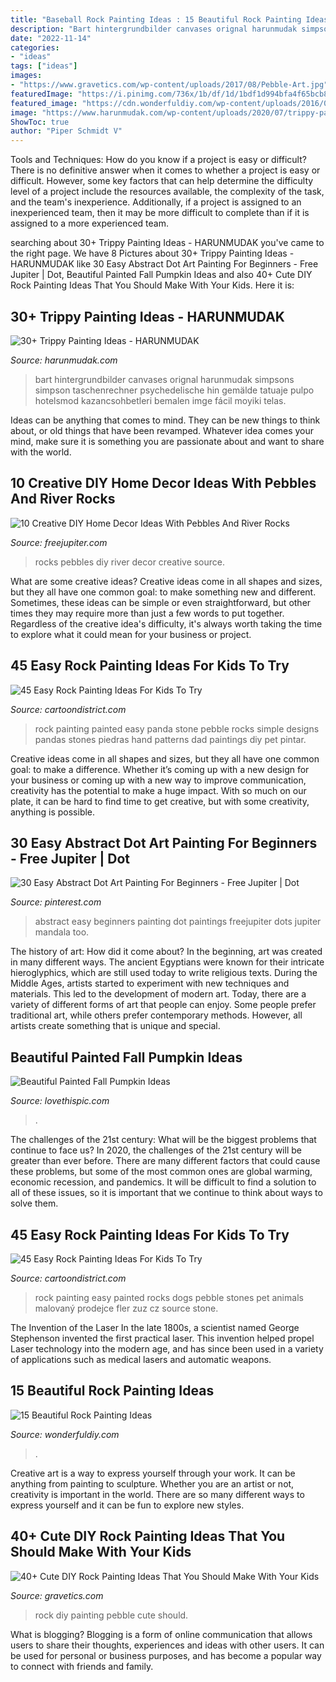 ```yaml
---
title: "Baseball Rock Painting Ideas : 15 Beautiful Rock Painting Ideas"
description: "Bart hintergrundbilder canvases orignal harunmudak simpsons simpson taschenrechner psychedelische hin gemälde tatuaje pulpo hotelsmod kazancsohbetleri bemalen imge fácil moyiki telas"
date: "2022-11-14"
categories:
- "ideas"
tags: ["ideas"]
images:
- "https://www.gravetics.com/wp-content/uploads/2017/08/Pebble-Art.jpg"
featuredImage: "https://i.pinimg.com/736x/1b/df/1d/1bdf1d994bfa4f65bcb80fde2fcca34b.jpg"
featured_image: "https://cdn.wonderfuldiy.com/wp-content/uploads/2016/06/Realistic-animals-Rock-Painting.jpg"
image: "https://www.harunmudak.com/wp-content/uploads/2020/07/trippy-painting-ideas-8-576x1024.jpg"
ShowToc: true
author: "Piper Schmidt V"
---
```



Tools and Techniques: How do you know if a project is easy or difficult?
There is no definitive answer when it comes to whether a project is easy or difficult. However, some key factors that can help determine the difficulty level of a project include the resources available, the complexity of the task, and the team's inexperience. Additionally, if a project is assigned to an inexperienced team, then it may be more difficult to complete than if it is assigned to a more experienced team.

	

		
searching about 30+ Trippy Painting Ideas - HARUNMUDAK you've came to the right page. We have 8 Pictures about 30+ Trippy Painting Ideas - HARUNMUDAK like 30 Easy Abstract Dot Art Painting For Beginners - Free Jupiter | Dot, Beautiful Painted Fall Pumpkin Ideas and also 40+ Cute DIY Rock Painting Ideas That You Should Make With Your Kids. Here it is:
		
    
## 30+ Trippy Painting Ideas - HARUNMUDAK

<img loading=lazy src="https://www.harunmudak.com/wp-content/uploads/2020/07/trippy-painting-ideas-8-576x1024.jpg" onerror="this.onerror=null;this.src='https://tse4.mm.bing.net/th?id=OIP._DJXtNPg5AVutym0mmKSAgHaNK&amp;pid=15.1';" alt="30+ Trippy Painting Ideas - HARUNMUDAK">

_Source: harunmudak.com_

>bart hintergrundbilder canvases orignal harunmudak simpsons simpson taschenrechner psychedelische hin gemälde tatuaje pulpo hotelsmod kazancsohbetleri bemalen imge fácil moyiki telas. 

	

Ideas can be anything that comes to mind. They can be new things to think about, or old things that have been revamped. Whatever idea comes your mind, make sure it is something you are passionate about and want to share with the world.

    
## 10 Creative DIY Home Decor Ideas With Pebbles And River Rocks

<img loading=lazy src="http://www.freejupiter.com/wp-content/uploads/2017/07/DIY-Home-Decor-Ideas-With-Pebbles-And-River-Rocks-10.jpg" onerror="this.onerror=null;this.src='https://tse1.mm.bing.net/th?id=OIP.ATBXkRW7tR3Hk28cEgzUTgHaJ5&amp;pid=15.1';" alt="10 Creative DIY Home Decor Ideas With Pebbles And River Rocks">

_Source: freejupiter.com_

>rocks pebbles diy river decor creative source. 

	

What are some creative ideas?
Creative ideas come in all shapes and sizes, but they all have one common goal: to make something new and different. Sometimes, these ideas can be simple or even straightforward, but other times they may require more than just a few words to put together. Regardless of the creative idea's difficulty, it's always worth taking the time to explore what it could mean for your business or project.

    
## 45 Easy Rock Painting Ideas For Kids To Try

<img loading=lazy src="http://www.cartoondistrict.com/wp-content/uploads/2017/06/easy-rock-painting-ideas-for-kids31.jpg" onerror="this.onerror=null;this.src='https://tse4.mm.bing.net/th?id=OIP.DaEDdEDMRDXzBJgIG8e3AwHaJ4&amp;pid=15.1';" alt="45 Easy Rock Painting Ideas For Kids To Try">

_Source: cartoondistrict.com_

>rock painting painted easy panda stone pebble rocks simple designs pandas stones piedras hand patterns dad paintings diy pet pintar. 

	

Creative ideas come in all shapes and sizes, but they all have one common goal: to make a difference. Whether it’s coming up with a new design for your business or coming up with a new way to improve communication, creativity has the potential to make a huge impact. With so much on our plate, it can be hard to find time to get creative, but with some creativity, anything is possible.

    
## 30 Easy Abstract Dot Art Painting For Beginners - Free Jupiter | Dot

<img loading=lazy src="https://i.pinimg.com/736x/1b/df/1d/1bdf1d994bfa4f65bcb80fde2fcca34b.jpg" onerror="this.onerror=null;this.src='https://tse3.mm.bing.net/th?id=OIP.9vQuMYibUhj-D6HXdTWbAwHaLH&amp;pid=15.1';" alt="30 Easy Abstract Dot Art Painting For Beginners - Free Jupiter | Dot">

_Source: pinterest.com_

>abstract easy beginners painting dot paintings freejupiter dots jupiter mandala too. 

	

The history of art: How did it come about?
In the beginning, art was created in many different ways. The ancient Egyptians were known for their intricate hieroglyphics, which are still used today to write religious texts. During the Middle Ages, artists started to experiment with new techniques and materials. This led to the development of modern art.
Today, there are a variety of different forms of art that people can enjoy. Some people prefer traditional art, while others prefer contemporary methods. However, all artists create something that is unique and special.

    
## Beautiful Painted Fall Pumpkin Ideas

<img loading=lazy src="https://cache.lovethispic.com/uploaded_images/blogs/Beautiful-Painted-Fall-Pumpkin-Ideas-49123-3.jpg" onerror="this.onerror=null;this.src='https://tse4.mm.bing.net/th?id=OIP.T_-VWp8VYFxykFbxW-qh9gHaJ3&amp;pid=15.1';" alt="Beautiful Painted Fall Pumpkin Ideas">

_Source: lovethispic.com_

>. 

	

The challenges of the 21st century: What will be the biggest problems that continue to face us?
In 2020, the challenges of the 21st century will be greater than ever before. There are many different factors that could cause these problems, but some of the most common ones are global warming, economic recession, and pandemics. It will be difficult to find a solution to all of these issues, so it is important that we continue to think about ways to solve them.

    
## 45 Easy Rock Painting Ideas For Kids To Try

<img loading=lazy src="http://www.cartoondistrict.com/wp-content/uploads/2017/06/easy-rock-painting-ideas-for-kids4.jpg" onerror="this.onerror=null;this.src='https://tse1.mm.bing.net/th?id=OIP.wfCH_MUuxfqpnVvMccZziwHaJ4&amp;pid=15.1';" alt="45 Easy Rock Painting Ideas For Kids To Try">

_Source: cartoondistrict.com_

>rock painting easy painted rocks dogs pebble stones pet animals malovaný prodejce fler zuz cz source stone. 

	

The Invention of the Laser
In the late 1800s, a scientist named George Stephenson invented the first practical laser. This invention helped propel Laser technology into the modern age, and has since been used in a variety of applications such as medical lasers and automatic weapons.

    
## 15 Beautiful Rock Painting Ideas

<img loading=lazy src="https://cdn.wonderfuldiy.com/wp-content/uploads/2016/06/Realistic-animals-Rock-Painting.jpg" onerror="this.onerror=null;this.src='https://tse1.mm.bing.net/th?id=OIP.5z6Zvy_4D6QgJL-aoa2BawHaK5&amp;pid=15.1';" alt="15 Beautiful Rock Painting Ideas">

_Source: wonderfuldiy.com_

>. 

	

Creative art is a way to express yourself through your work. It can be anything from painting to sculpture. Whether you are an artist or not, creativity is important in the world. There are so many different ways to express yourself and it can be fun to explore new styles.

    
## 40+ Cute DIY Rock Painting Ideas That You Should Make With Your Kids

<img loading=lazy src="https://www.gravetics.com/wp-content/uploads/2017/08/Pebble-Art.jpg" onerror="this.onerror=null;this.src='https://tse4.mm.bing.net/th?id=OIP.Fi-lBiNfSPgQZMRJnlDBugHaOk&amp;pid=15.1';" alt="40+ Cute DIY Rock Painting Ideas That You Should Make With Your Kids">

_Source: gravetics.com_

>rock diy painting pebble cute should. 

	

What is blogging?
Blogging is a form of online communication that allows users to share their thoughts, experiences and ideas with other users. It can be used for personal or business purposes, and has become a popular way to connect with friends and family.

